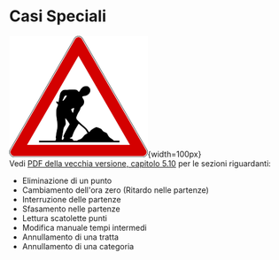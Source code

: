 # Casi Speciali

![Lavori in corso](../../img/lavori_in_corso.png){width=100px}  
Vedi [PDF della vecchia versione, capitolo 5.10](../../gestione_gara_org/inc/Istruzioni_OL_einzel_per_TMO_v2_4.pdf) per le sezioni riguardanti: 

- Eliminazione di un punto
- Cambiamento dell'ora zero (Ritardo nelle partenze)
- Interruzione delle partenze 
- Sfasamento nelle partenze 
- Lettura scatolette punti
- Modifica manuale tempi intermedi 
- Annullamento di una tratta 
- Annullamento di una categoria 